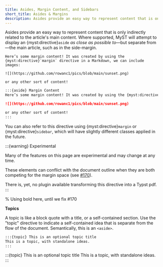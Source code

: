 ```yaml
---
title: Asides, Margin Content, and Sidebars
short_title: Asides & Margins
description: Asides provide an easy way to represent content that is only indirectly related to the article's main content, such as in the sidebar or margin.
---
```


Asides provide an easy way to represent content that is only indirectly related to the article's main content.
Where supported, MyST will attempt to display an {myst:directive}`aside` _as close as possible to_—but separate from—the main article, such as in the side-margin.

```{aside} Margin Content
Here’s some margin content! It was created by using the {myst:directive}`margin` directive in a Markdown, we can include images:

![](https://github.com/rowanc1/pics/blob/main/sunset.png)

or any other sort of content!
```

```markdown
:::{aside} Margin Content
Here’s some margin content! It was created by using the {myst:directive}`margin` directive in a Markdown, we can include images:

![](https://github.com/rowanc1/pics/blob/main/sunset.png)

or any other sort of content!
:::
```

You can also refer to this directive using {myst:directive}`margin` or {myst:directive}`sidebar`, which will have slightly different classes applied in the future.

:::{warning} Experimental

Many of the features on this page are experimental and may change at any time.

These elements can conflict with the document outline when they are both competing for the margin space (see [#170](https://github.com/jupyter-book/myst-theme/issues/170)).

There is, yet, no plugin available transforming this directive into a Typst pdf.
:::

% Using bold here, until we fix #170

**Topics**

A topic is like a block quote with a title, or a self-contained section.
Use the "topic" directive to indicate a self-contained idea that is separate from the flow of the document.
Semantically, this is an `<aside>`.

```markdown
:::{topic} This is an optional topic title
This is a topic, with standalone ideas.
:::
```

:::{topic} This is an optional topic title
This is a topic, with standalone ideas.
:::
